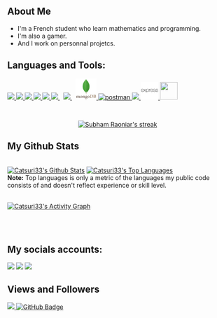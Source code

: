 
## About Me

- I'm a French student who learn mathematics and programming.
- I'm also a gamer.
- And I work on personnal projetcs.

## Languages and Tools:

<p align="left"> 
    <a href="https://www.java.com" target="_blank"> <img src="https://img.icons8.com/color/48/000000/java-coffee-cup-logo.png"/> </a>
    <a href="https://developer.mozilla.org/en-US/docs/Web/JavaScript" target="_blank"> <img src="https://img.icons8.com/color/48/000000/javascript.png"/> </a> 
    <a href="https://www.w3.org/html/" target="_blank"> <img src="https://img.icons8.com/color/48/000000/html-5.png"/> </a> 
    <a href="https://www.w3schools.com/css/" target="_blank"> <img src="https://img.icons8.com/color/48/000000/css3.png"/> </a> 
    <a href="https://www.python.org" target="_blank"> <img src="https://img.icons8.com/color/48/000000/python.png"/> </a> 
    <a style="padding-right:8px;" href="https://nodejs.org" target="_blank"> <img src="https://img.icons8.com/color/48/000000/nodejs.png"/> </a> 
    <a style="padding-right:8px;" href="https://www.mysql.com/" target="_blank"> <img src="https://img.icons8.com/fluent/50/000000/mysql-logo.png"/> </a>
    <a href="https://www.mongodb.com/" target="_blank"> <img src="https://raw.githubusercontent.com/devicons/devicon/master/icons/mongodb/mongodb-original-wordmark.svg" alt="mongodb" width="48" height="48"/> </a> 
    <a href="https://postman.com" target="_blank"> <img src="https://www.vectorlogo.zone/logos/getpostman/getpostman-icon.svg" alt="postman" width="45" height="45"/> </a>   
    <a href="https://git-scm.com/" target="_blank"> <img src="https://img.icons8.com/color/48/000000/git.png"/> </a> 
    <a href="https://expressjs.com" target="_blank"> <img src="https://raw.githubusercontent.com/devicons/devicon/master/icons/express/express-original-wordmark.svg" alt="express" width="40" height="40"/> </a>
    <a href="https://electronjs.org/" target="_blank"> <img src="https://www.vectorlogo.zone/logos/electronjs/electronjs-icon.svg"/ width="40" height="40"> </a> 
</p>

<br/>

<p align="center">
    <a href="https://github.com/SubhamRaoniar28/github-readme-streak-stats">
        <img title="🔥 Get streak stats for your profile at git.io/streak-stats" alt="Subham Raoniar's streak" src="https://github-readme-streak-stats.herokuapp.com/?user=Catsuri33&theme=black-ice&hide_border=true&stroke=0000&background=060A0CD0"/>
    </a>
</p>

## My Github Stats

  <br/>
  <a href="https://github.com/SubhamRaoniar28/github-readme-stats"><img alt="Catsuri33's Github Stats" src="https://github-readme-stats.vercel.app/api?username=Catsuri33&show_icons=true&count_private=true&theme=react&hide_border=true&bg_color=0D1117" /></a>
  <a href="https://github.com/SubhamRaoniar28/github-readme-stats"><img alt="Catsuri33's Top Languages" src="https://github-readme-stats.vercel.app/api/top-langs/?username=Catsuri33&langs_count=8&count_private=true&layout=compact&theme=react&hide_border=true&bg_color=0D1117" /></a>
  <br/>
  <b>Note:</b> Top languages is only a metric of the languages my public code consists of and doesn't reflect experience or skill level.


<br/>
<br/>

<a href="https://github.com/SubhamRaoniar28/github-readme-activity-graph"><img alt="Catsuri33's Activity Graph" src="https://activity-graph.herokuapp.com/graph?username=Catsuri33&bg_color=0D1117&color=5BCDEC&line=5BCDEC&point=FFFFFF&hide_border=true" /></a>

<br/>
<br/>

## My socials accounts:
<p align="left">

<a href = "https://twitter.com/Catsuri33" target="_blank"><img src="https://img.icons8.com/fluent/48/000000/twitter.png"/></a>
<a href = "https://www.instagram.com/catsuri33/" target="_blank"><img src="https://img.icons8.com/fluent/48/000000/instagram-new.png"/></a>
<a href = "https://discord.com/invite/B6dNBGd" target="_blank"><img src="https://img.icons8.com/color/48/000000/discord--v2.png"/></a>

</p>

## Views and Followers
<a href="https://github.com/Meghna-DAS/github-profile-views-counter">
    <img src="https://komarev.com/ghpvc/?username=Catsuri33">
</a>
<a href="https://github.com/Catsuri33?tab=followers"><img src="https://img.shields.io/github/followers/Catsuri33?label=Followers&style=social" alt="GitHub Badge"></a>
